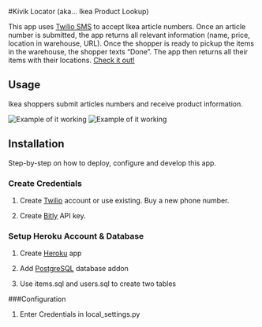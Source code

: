 #Kivik Locator (aka... Ikea Product Lookup)

This app uses [Twilio SMS](http://twilio.com/) to accept Ikea article numbers. Once an article number is submitted, the app returns all relevant information (name, price, location in warehouse, URL). Once the shopper is ready to pickup the items in the warehouse, the shopper texts “Done”. The app then returns all their items with their locations. [Check it out!](http://www.kivikfinder.com)

## Usage
Ikea shoppers submit articles numbers and receive product information. 

![Example of it
working](https://raw.github.com/mauerbac/twilio-ikea-lookup/images/screenshot1.png)
![Example of it
working](https://raw.github.com/mauerbac/twilio-ikea-lookup/images/screenshot2.png)

## Installation

Step-by-step on how to deploy, configure and develop this app.

### Create Credentials

1) Create [Twilio](http://twilio.com/) account or use existing. Buy a new phone number. 

2) Create [Bitly](http://bitly.com/a/your_api_key) API key.

### Setup Heroku Account & Database

1) Create [Heroku](http://www.heroku.com/) app

2) Add [PostgreSQL](https://postgres.heroku.com/) database addon

3) Use items.sql and users.sql to create two tables

###Configuration 

1) Enter Credentials in local_settings.py
